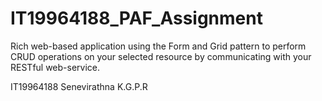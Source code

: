 # IT19964188_PAF_Assignment

Rich web-based application using the Form and Grid pattern to perform CRUD 
operations on your selected resource by communicating with your RESTful web-service. 

IT19964188
Senevirathna K.G.P.R
